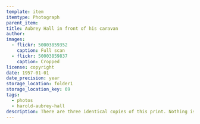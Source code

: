 ```yaml
---
template: item
itemtype: Photograph
parent_item: 
title: Aubrey Hall in front of his caravan
author: 
images:
  - flickr: 50003859352
    caption: Full scan
  - flickr: 50003859837
    caption: Cropped
license: copyright
date: 1957-01-01
date_precision: year
storage_location: folder1
storage_location_key: 69
tags:
  - photos
  - harold-aubrey-hall
description: There are three identical copies of this print. Nothing is written on the back of any of them. 
---
```

